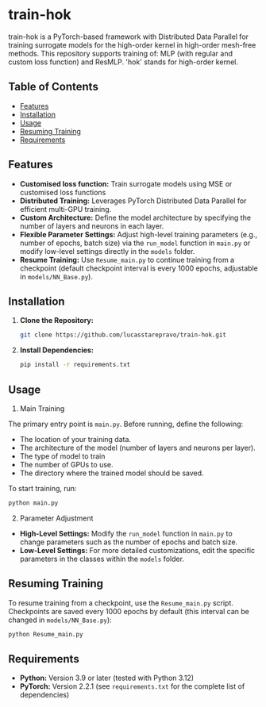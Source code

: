 # train-hok

train-hok is a PyTorch-based framework with Distributed Data Parallel for training surrogate models for the high-order kernel in high-order mesh-free methods. This repository supports training of: MLP (with regular and custom loss function) and ResMLP. 'hok' stands for high-order kernel.

## Table of Contents

- [Features](#features)
- [Installation](#installation)
- [Usage](#usage)
- [Resuming Training](#resuming-training)
- [Requirements](#requirements)


## Features

- **Customised loss function:** Train surrogate models using MSE or customised loss functions
- **Distributed Training:** Leverages PyTorch Distributed Data Parallel for efficient multi-GPU training.
- **Custom Architecture:** Define the model architecture by specifying the number of layers and neurons in each layer.
- **Flexible Parameter Settings:** Adjust high-level training parameters (e.g., number of epochs, batch size) via the `run_model` function in `main.py` or modify low-level settings directly in the `models` folder.
- **Resume Training:** Use `Resume_main.py` to continue training from a checkpoint (default checkpoint interval is every 1000 epochs, adjustable in `models/NN_Base.py`).

## Installation

1. **Clone the Repository:**
   ```bash
   git clone https://github.com/lucasstarepravo/train-hok.git


2. **Install Dependencies:**
   ```bash
   pip install -r requirements.txt

## Usage
1. Main Training

The primary entry point is `main.py`.
Before running, define the following:
- The location of your training data.
- The architecture of the model (number of layers and neurons per layer).
- The type of model to train
- The number of GPUs to use.
- The directory where the trained model should be saved.

To start training, run:
  ```bash
  python main.py
 ```

2. Parameter Adjustment
- **High-Level Settings:** Modify the `run_model` function in `main.py` to change parameters such as the number of epochs and batch size.
- **Low-Level Settings:** For more detailed customizations, edit the specific parameters in the classes within the `models` folder.

## Resuming Training

To resume training from a checkpoint, use the `Resume_main.py` script. Checkpoints are saved every 1000 epochs by default (this interval can be changed in `models/NN_Base.py`):

```bash
python Resume_main.py
```

## Requirements

- **Python:** Version 3.9 or later (tested with Python 3.12)
- **PyTorch:** Version 2.2.1 (see `requirements.txt` for the complete list of dependencies)

